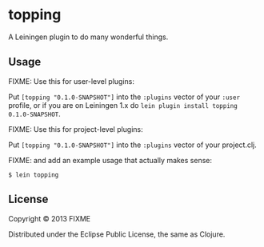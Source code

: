 # topping

A Leiningen plugin to do many wonderful things.

## Usage

FIXME: Use this for user-level plugins:

Put `[topping "0.1.0-SNAPSHOT"]` into the `:plugins` vector of your
`:user` profile, or if you are on Leiningen 1.x do `lein plugin install
topping 0.1.0-SNAPSHOT`.

FIXME: Use this for project-level plugins:

Put `[topping "0.1.0-SNAPSHOT"]` into the `:plugins` vector of your project.clj.

FIXME: and add an example usage that actually makes sense:

    $ lein topping

## License

Copyright © 2013 FIXME

Distributed under the Eclipse Public License, the same as Clojure.
